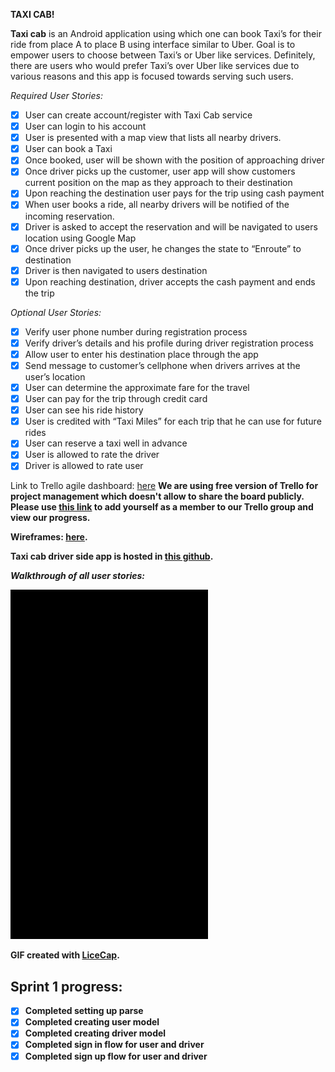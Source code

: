 **TAXI CAB!**

**Taxi cab** is an Android application using which one can book Taxi’s for their ride from place A to place B using interface similar to Uber. Goal is to empower users to choose between Taxi’s or Uber like services. Definitely, there are users who would prefer Taxi’s over Uber like services due to various reasons and this app is focused towards serving such users.

*Required User Stories:*
* [x] User can create account/register with Taxi Cab service
* [x] User can login to his account
* [x] User is presented with a map view that lists all nearby drivers.
* [x] User can book a Taxi
* [x] Once booked, user will be shown with the position of approaching driver
* [x] Once driver picks up the customer, user app will show customers current position on the map as they approach to their destination
* [x] Upon reaching the destination user pays for the trip using cash payment
* [x] When user books a ride, all nearby drivers will be notified of the incoming reservation.
* [x] Driver is asked to accept the reservation and will be navigated to users location using Google Map
* [x] Once driver picks up the user, he changes the state to “Enroute” to destination
* [x] Driver is then navigated to users destination
* [x] Upon reaching destination, driver accepts the cash payment and ends the trip

*Optional User Stories:*
* [x] Verify user phone number during registration process
* [x] Verify driver’s details and his profile during driver registration process
* [x] Allow user to enter his destination place through the app
* [x] Send message to customer’s cellphone when drivers arrives at the user’s location
* [x] User can determine the approximate fare for the travel
* [x] User can pay for the trip through credit card
* [x] User can see his ride history
* [x] User is credited with “Taxi Miles” for each trip that he can use for future rides
* [x] User can reserve a taxi well in advance
* [x] User is allowed to rate the driver
* [x] Driver is allowed to rate user 

Link to Trello agile dashboard: <a href="https://trello.com/b/eeiqsYbE/taxicab">here</a>
<b/>We are using free version of Trello for project management which doesn't allow to share the board publicly. Please use <a href="https://trello.com/invite/taxicabteam/4623523c13fed5d9b05fd845c8026f0f">this link</a> to add yourself as a member to our Trello group and view our progress.

Wireframes: <a href="https://popapp.in/w/projects/56db318a183b508d3ab23dcc/preview/56dd3e99027b5403541f2a89">here</a>.

Taxi cab driver side app is hosted in <a href="https://github.com/xc0ffeelabs/taxicab-driver">this github</a>.

*Walkthrough of all user stories:*

![Video Walkthrough](demo.gif)

GIF created with [LiceCap](http://www.cockos.com/licecap/).

Sprint 1 progress:
-----------------
* [x] Completed setting up parse
* [x] Completed creating user model
* [x] Completed creating driver model
* [x] Completed sign in flow for user and driver
* [x] Completed sign up flow for user and driver

